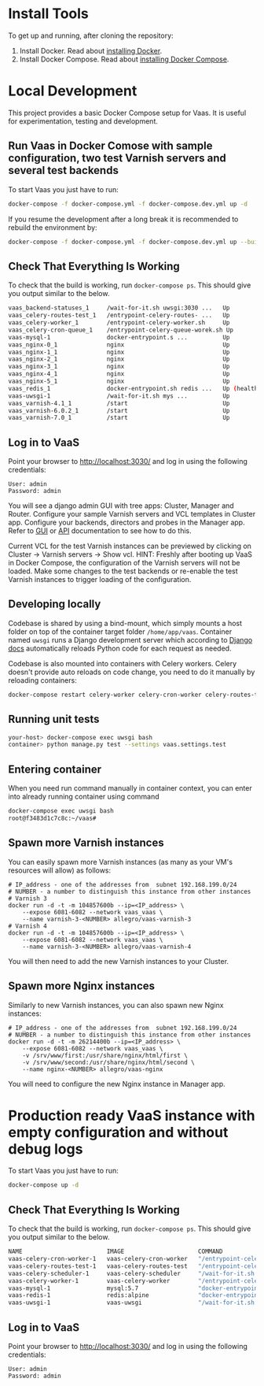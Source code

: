 Install Tools
===============
To get up and running, after cloning the repository:

1. Install Docker. Read about [installing Docker](https://docs.docker.com/get-docker/).
1. Install Docker Compose. Read about [installing Docker Compose](https://docs.docker.com/compose/install/).


Local Development
===============
This project provides a basic Docker Compose setup for Vaas. It is useful for experimentation, testing and development.

Run Vaas in Docker Comose with sample configuration, two test Varnish servers and several test backends
----------------
To start Vaas you just have to run:
```bash
docker-compose -f docker-compose.yml -f docker-compose.dev.yml up -d
```

If you resume the development after a long break it is recommended to rebuild the environment by:

```bash
docker-compose -f docker-compose.yml -f docker-compose.dev.yml up --build -d
```

Check That Everything Is Working
----------------
To check that the build is working, run `docker-compose ps`. This should give you output similar to the below.

```bash
vaas_backend-statuses_1     /wait-for-it.sh uwsgi:3030 ...   Up
vaas_celery-routes-test_1   /entrypoint-celery-routes- ...   Up
vaas_celery-worker_1        /entrypoint-celery-worker.sh     Up
vaas_celery-cron-queue_1    /entrypoint-celery-queue-worek.sh Up
vaas-mysql-1                docker-entrypoint.s ...          Up             33060/tcp
vaas_nginx-0_1              nginx                            Up             80/tcp
vaas_nginx-1_1              nginx                            Up             80/tcp
vaas_nginx-2_1              nginx                            Up             80/tcp
vaas_nginx-3_1              nginx                            Up             80/tcp
vaas_nginx-4_1              nginx                            Up             80/tcp
vaas_nginx-5_1              nginx                            Up             80/tcp
vaas_redis_1                docker-entrypoint.sh redis ...   Up (healthy)   6379/tcp
vaas-uwsgi-1                /wait-for-it.sh mys ...          Up             0.0.0.0:3030->3030/tcp,:::3030->3030/tcp
vaas_varnish-4.1_1          /start                           Up             6081/tcp, 6082/tcp
vaas_varnish-6.0.2_1        /start                           Up             6081/tcp, 6082/tcp
vaas_varnish-7.0_1          /start                           Up             6081/tcp, 6082/tcp
```


Log in to VaaS
--------------
Point your browser to <http://localhost:3030/> and log in using the following credentials:

    User: admin
    Password: admin

You will see a django admin GUI with tree apps: Cluster, Manager and Router. Configure your sample Varnish servers and VCL templates in Cluster app. Configure your backends, directors and probes in the Manager app. Refer to [GUI](../documentation/gui.md) or [API](../documentation/api.md) documentation to see how to do this.

Current VCL for the test Varnish instances can be previewed by clicking on Cluster -> Varnish servers -> Show vcl. HINT: Freshly after booting up VaaS in Docker Compose, the configuration of the Varnish servers will not be loaded. Make some changes to the test backends or re-enable the test Varnish instances to trigger loading of the configuration.


Developing locally
---------------------

Codebase is shared by using a bind-mount, which simply mounts a host folder on top of the container target folder  `/home/app/vaas`. 
Container named `uwsgi` runs a Django development server which according to [Django docs](https://docs.djangoproject.com/en/4.0/intro/tutorial01/#the-development-server) 
automatically reloads Python code for each request as needed.

Codebase is also mounted into containers with Celery workers. Celery doesn't provide auto reloads on code change,
 you need to do it manually by reloading containers:

 ```bash
 docker-compose restart celery-worker celery-cron-worker celery-routes-test
 ```

Running unit tests
------------------

```bash
your-host> docker-compose exec uwsgi bash
container> python manage.py test --settings vaas.settings.test
```


Entering container
---------------------
When you need run command manually in container context, you can enter into already running container
using command 
```bash
docker-compose exec uwsgi bash
root@f3483d1c7c8c:~/vaas#
```


Spawn more Varnish instances
----------------------------
You can easily spawn more Varnish instances (as many as your VM's resources will allow) as follows:

    # IP_address - one of the addresses from  subnet 192.168.199.0/24
    # NUMBER - a number to distinguish this instance from other instances
    # Varnish 3
    docker run -d -t -m 104857600b --ip=<IP_address> \
        --expose 6081-6082 --network vaas_vaas \
        --name varnish-3-<NUMBER> allegro/vaas-varnish-3
    # Varnish 4
    docker run -d -t -m 104857600b --ip=<IP_address> \
        --expose 6081-6082 --network vaas_vaas \
        --name varnish-3-<NUMBER> allegro/vaas-varnish-4

You will then need to add the new Varnish instances to your Cluster.

Spawn more Nginx instances
--------------------------
Similarly to new Varnish instances, you can also spawn new Nginx instances:

    # IP_address - one of the addresses from  subnet 192.168.199.0/24
    # NUMBER - a number to distinguish this instance from other instances
    docker run -d -t -m 26214400b --ip=<IP_address> \
        --expose 6081-6082 --network vaas_vaas \
        -v /srv/www/first:/usr/share/nginx/html/first \
        -v /srv/www/second:/usr/share/nginx/html/second \
        --name nginx-<NUMBER> allegro/vaas-nginx

You will need to configure the new Nginx instance in Manager app.

Production ready VaaS instance with empty configuration and without debug logs
===============

To start Vaas you just have to run:
```bash
docker-compose up -d
```

Check That Everything Is Working
----------------
To check that the build is working, run `docker-compose ps`. This should give you output similar to the below.

```bash
NAME                        IMAGE                     COMMAND                  SERVICE              CREATED          STATUS                    PORTS
vaas-celery-cron-worker-1   vaas-celery-cron-worker   "/entrypoint-celery-…"   celery-cron-worker   49 minutes ago   Up 49 minutes             
vaas-celery-routes-test-1   vaas-celery-routes-test   "/entrypoint-celery-…"   celery-routes-test   49 minutes ago   Up 49 minutes             
vaas-celery-scheduler-1     vaas-celery-scheduler     "/wait-for-it.sh uws…"   celery-scheduler     49 minutes ago   Up 49 minutes             
vaas-celery-worker-1        vaas-celery-worker        "/entrypoint-celery-…"   celery-worker        49 minutes ago   Up 49 minutes             
vaas-mysql-1                mysql:5.7                 "docker-entrypoint.s…"   mysql                6 hours ago      Up 49 minutes (healthy)   3306/tcp, 33060/tcp
vaas-redis-1                redis:alpine              "docker-entrypoint.s…"   redis                6 hours ago      Up 49 minutes (healthy)   6379/tcp
vaas-uwsgi-1                vaas-uwsgi                "/wait-for-it.sh mys…"   uwsgi                49 minutes ago   Up 49 minutes             0.0.0.0:3030->3030/tcp, :::3030->3030/tcp
```

Log in to VaaS
--------------
Point your browser to <http://localhost:3030/> and log in using the following credentials:

    User: admin
    Password: admin


